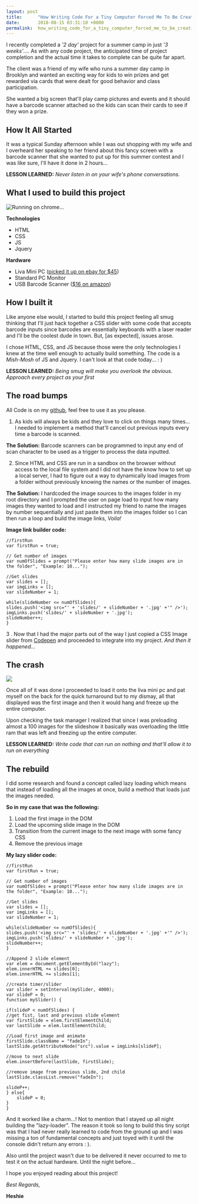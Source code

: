 ```yaml
---
layout: post
title:      "How Writing Code For a Tiny Computer Forced Me To Be Creative"
date:       2018-08-15 03:31:10 +0000
permalink:  how_writing_code_for_a_tiny_computer_forced_me_to_be_creative
---
```



I recently completed a *'2 day'* project for a summer camp in just *'3 weeks'*.... As with any code project, the anticipated time of project completion and the actual time it takes to complete can be quite far apart.

The client was a friend of my wife who runs a summer day camp in Brooklyn and wanted an exciting way for kids to win prizes and get rewarded via cards that were dealt for good behavior and class participation.

She wanted a big screen that'll play camp pictures and events and it should have a barcode scanner attached so the kids can scan their cards to see if they won a prize.

## How It All Started
It was a typical Sunday afternoon while I was out shopping with my wife and I overheard her speaking to her friend about this fancy screen with a barcode scanner that she wanted to put up for this summer contest and I was like sure, I'll have it done in 2 hours...

**LESSON LEARNED:**  *Never listen in on your wife's phone conversations.*

## What I used to build this project
![Running on chrome...](https://media.giphy.com/media/oNZqhiNC6jcQ2rtLWO/giphy.gif)

**Technologies**
* HTML
* CSS
* JS
* Jquery

**Hardware**
* Liva Mini PC ([picked it up on ebay for $45](https://www.ebay.com/itm/ECS-LIVA-Mini-PC-WIndows-8-1-Pro-2GB/253752439492))
* Standard PC Monitor
* USB Barcode Scanner ([$16 on amazon](https://www.amazon.com/gp/product/B00406YZGK/))

## How I built it
Like anyone else would, I started to build this project feeling all smug thinking that I'll just hack together a CSS slider with some code that accepts barcode inputs since barcodes are essentially keyboards with a laser reader and I'll be the coolest dude in town. But, [as expected], issues arose.

I chose HTML, CSS, and JS because those were the only technologies I knew at the time well enough to actually build something. The code is a *Mish-Mosh* of JS and Jquery. I can't look at that code today... : )

**LESSON LEARNED:**  *Being smug will make you overlook the obvious. Approach every project as your first*

## The road bumps
All Code is on my [github](https://github.com/anihakutin/LazySliderWithBarcodeScanner), feel free to use it as you please.
1.  As kids will always be kids and they love to click on things many times... I needed to implement a method that'll cancel out previous inputs every time a barcode is scanned. 

**The Solution:** Barcode scanners can be programmed to input any end of scan character to be used as a trigger to process the data inputted.

2. Since HTML and CSS are run in a sandbox on the browser without access to the local file system and I did not have the know how to set up a local server, I had to figure out a way to dynamically load images from a folder without previously knowing the names or the number of images.

**The Solution:** I hardcoded the image sources to the images folder in my root directory and I prompted the user on page load to input how many images they wanted to load and I instructed my friend to name the images by number sequentially and just paste them into the images folder so I can then run a loop and build the image links, *Voila!*

**Image link builder code:**

```
//firstRun
var firstRun = true;

// Get number of images
var numOfSlides = prompt("Please enter how many slide images are in the folder", "Example: 10...");

//Get slides
var slides = [];
var imgLinks = [];
var slideNumber = 1;

while(slideNumber <= numOfSlides){
slides.push('<img src="' + 'slides/' + slideNumber + '.jpg' +'" />');
imgLinks.push('slides/' + slideNumber + '.jpg');
slideNumber++;
}
```

3 . Now that I had the major parts out of the way I just copied a CSS Image slider from [Codepen](https://codepen.io/) and proceeded to integrate into my project. *And then it happened...*

## The crash
![](https://media.giphy.com/media/136YrAkcWsvpcI/giphy.gif)

Once all of it was done I proceeded to load it onto the liva mini pc and pat myself on the back for the quick turnaround but to my dismay, all that displayed was the first image and then it would hang and freeze up the entire computer.

Upon checking the task manager I realized that since I was preloading almost a 100 images for the slideshow it basically was overloading the little ram that was left and freezing up the entire computer.

**LESSON LEARNED:**  *Write code that can run on nothing and that'll allow it to run on everything*

## The rebuild
I did some research and found a concept called lazy loading which means that instead of loading all the images at once, build a method that loads just the images needed. 

**So in my case that was the following:**
1. Load the first image in the DOM
2. Load the upcoming slide image in the DOM
3. Transition from the current image to the next image with some fancy CSS
4. Remove the previous image

**My lazy slider code:**

```
//firstRun
var firstRun = true;

// Get number of images
var numOfSlides = prompt("Please enter how many slide images are in the folder", "Example: 10...");

//Get slides
var slides = [];
var imgLinks = [];
var slideNumber = 1;

while(slideNumber <= numOfSlides){
slides.push('<img src="' + 'slides/' + slideNumber + '.jpg' +'" />');
imgLinks.push('slides/' + slideNumber + '.jpg');
slideNumber++;
}

//Append 2 slide element 
var elem = document.getElementById("lazy");
elem.innerHTML += slides[0];
elem.innerHTML += slides[1];

//create timer/slider
var slider = setInterval(mySlider, 4000);
var slideP = 0;
function mySlider() {

if(slideP < numOfSlides) {
//get fist, last and previous slide element
var firstSlide = elem.firstElementChild;
var lastSlide = elem.lastElementChild;

//Load first image and animate
firstSlide.className = "fadeIn";
lastSlide.getAttributeNode("src").value = imgLinks[slideP];

//move to next slide
elem.insertBefore(lastSlide, firstSlide);

//remove image from previous slide, 2nd child
lastSlide.classList.remove("fadeIn");

slideP++;
} else{
    slideP = 0;
}
}
```

And it worked like a charm...! Not to mention that I stayed up all night building the "lazy-loader". The reason it took so long to build this tiny script was that I had never really learned to code from the ground up and I was missing a ton of fundamental concepts and just toyed with it until the console didn't return any errors : ).

Also until the project wasn't due to be delivered it never occurred to me to test it on the actual hardware. 
Until the night before...

I hope you enjoyed reading about this project!

*Best Regards,*

**Heshie**

